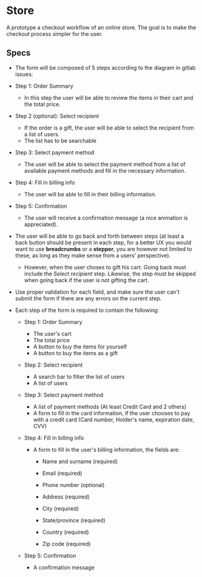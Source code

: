 # Store

A prototype a checkout workflow of an online store. The goal is to make the checkout process simpler for the user. 
## Specs

- The form will be composed of 5 steps according to the diagram in gitlab issues:

- Step 1: Order Summary
  - In this step the user will be able to review the items in their cart and the total price.
- Step 2 (optional): Select recipient
  - If the order is a gift, the user will be able to select the recipient from a list of users.
  - The list has to be searchable
- Step 3: Select payment method
  - The user will be able to select the payment method from a list of available payment methods and fill in the necessary information.
- Step 4: Fill in billing info
  - The user will be able to fill in their billing information.
- Step 5: Confirmation

  - The user will receive a confirmation message (a nice animation is appreciated).

- The user will be able to go back and forth between steps (at least a back button should be present in each step, for a better UX you would want to use **breadcrumbs** or a **stepper**, you are however not limited to these, as long as they make sense from a users' perspective).
  - However, when the user choses to gift his cart. Going back must include the *Select recipient* step. Likewise, the step must be skipped when going back if the user is not gifting the cart.

- Use proper validation for each field, and make sure the user can't submit the form if there are any errors on the current step.

- Each step of the form is required to contain the following:

  - Step 1: Order Summary
    - The user's cart
    - The total price
    - A button to buy the items for yourself
    - A button to buy the items as a gift
  - Step 2: Select recipient
    - A search bar to filter the list of users
    - A list of users
  - Step 3: Select payment method
    - A list of payment methods (At least Credit Card and 2 others)
    - A form to fill in the card information, if the user chooses to pay with a credit card (Card number, Holder's name, expiration date, CVV)
  - Step 4: Fill in billing info

    - A form to fill in the user's billing information, the fields are:

      - Name and surname (required)
      - Email (required)
      - Phone number (optional)

      - Address (required)
      - City (required)
      - State/province (required)
      - Country (required)
      - Zip code (required)

  - Step 5: Confirmation
    - A confirmation message

